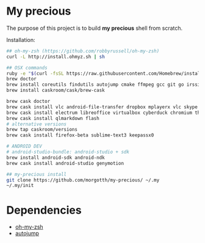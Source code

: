 
# My precious #

The purpose of this project is to build **my precious** shell from scratch.

Installation:

```bash
## oh-my-zsh (https://github.com/robbyrussell/oh-my-zsh)
curl -L http://install.ohmyz.sh | sh

## OSX commands
ruby -e "$(curl -fsSL https://raw.githubusercontent.com/Homebrew/install/master/install)"
brew doctor
brew install coreutils findutils autojump cmake ffmpeg gcc git go irssi latex2rtf mkvtoolnix ncdu scala tmux tree wget htop rename git-flow
brew install caskroom/cask/brew-cask

brew cask doctor
brew cask install vlc android-file-transfer dropbox mplayerx vlc skype alfred iterm2 spotify
brew cask install electrum libreoffice virtualbox cyberduck chromium the-unarchiver tunnelblick
brew cask install qlmarkdown flash
# alternative versions
brew tap caskroom/versions
brew cask install firefox-beta sublime-text3 keepassx0

# ANDROID DEV
# android-studio-bundle: android-studio + sdk
brew install android-sdk android-ndk
brew cask install android-studio genymotion

## my-precious install
git clone https://github.com/morgotth/my-precious/ ~/.my
~/.my/init
```

# Dependencies #

- [oh-my-zsh](https://github.com/robbyrussell/oh-my-zsh)
- [autojump](https://github.com/joelthelion/autojump)

